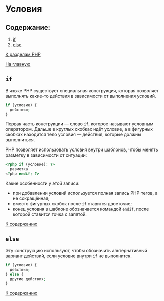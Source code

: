 # Условия

## Содержание:

1. [if](#if)
2. [else](#else)

[К разделам PHP](https://github.com/Holiden/Library/blob/master/Sections/PHP/README.md)

[На главную](https://github.com/Holiden/Library/blob/master/README.md)

## `if`

В языке PHP существует специальная конструкция, которая позволяет выполнять какие-то действия в зависимости от выполнения условий.

```php
if (условие) {
  действия;
}
```

Первая часть конструкции — слово `if`, которое называют условным оператором. Дальше в круглых скобках идёт условие, а в фигурных скобках находится тело условия — действия, которые должны выполниться.

PHP позволяет использовать условия внутри шаблонов, чтобы менять разметку в зависимости от ситуации:

```php
<?php if (условие): ?>
  разметка
<?php endif; ?>
```

Какие особенности у этой записи:

- при добавлении условий используется полная запись PHP-тегов, а не сокращённая;
- вместо фигурных скобок после `if` ставится двоеточие;
- конец условия в шаблоне обозначается командой `endif`, после которой ставится точка с запятой.

[К содержанию](#содержание)

## `else`

Эту конструкцию используют, чтобы обозначить альтернативный вариант действий, если условие внутри `if` не выполнится.

```php
if (условие) {
  действия;
} else {
  другие действия;
}
```

[К содержанию](#содержание)
